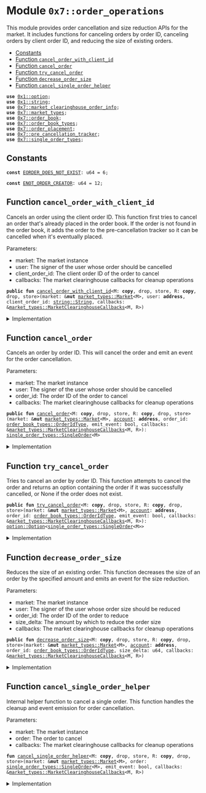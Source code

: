 
<a id="0x7_order_operations"></a>

# Module `0x7::order_operations`

This module provides order cancellation and size reduction APIs for the market.
It includes functions for canceling orders by order ID, canceling orders by client order ID,
and reducing the size of existing orders.


-  [Constants](#@Constants_0)
-  [Function `cancel_order_with_client_id`](#0x7_order_operations_cancel_order_with_client_id)
-  [Function `cancel_order`](#0x7_order_operations_cancel_order)
-  [Function `try_cancel_order`](#0x7_order_operations_try_cancel_order)
-  [Function `decrease_order_size`](#0x7_order_operations_decrease_order_size)
-  [Function `cancel_single_order_helper`](#0x7_order_operations_cancel_single_order_helper)


<pre><code><b>use</b> <a href="../../aptos-framework/../aptos-stdlib/../move-stdlib/doc/option.md#0x1_option">0x1::option</a>;
<b>use</b> <a href="../../aptos-framework/../aptos-stdlib/../move-stdlib/doc/string.md#0x1_string">0x1::string</a>;
<b>use</b> <a href="market_clearinghouse_order_info.md#0x7_market_clearinghouse_order_info">0x7::market_clearinghouse_order_info</a>;
<b>use</b> <a href="market_types.md#0x7_market_types">0x7::market_types</a>;
<b>use</b> <a href="order_book.md#0x7_order_book">0x7::order_book</a>;
<b>use</b> <a href="order_book_types.md#0x7_order_book_types">0x7::order_book_types</a>;
<b>use</b> <a href="order_placement.md#0x7_order_placement">0x7::order_placement</a>;
<b>use</b> <a href="pre_cancellation_tracker.md#0x7_pre_cancellation_tracker">0x7::pre_cancellation_tracker</a>;
<b>use</b> <a href="single_order_types.md#0x7_single_order_types">0x7::single_order_types</a>;
</code></pre>



<a id="@Constants_0"></a>

## Constants


<a id="0x7_order_operations_EORDER_DOES_NOT_EXIST"></a>



<pre><code><b>const</b> <a href="order_operations.md#0x7_order_operations_EORDER_DOES_NOT_EXIST">EORDER_DOES_NOT_EXIST</a>: u64 = 6;
</code></pre>



<a id="0x7_order_operations_ENOT_ORDER_CREATOR"></a>



<pre><code><b>const</b> <a href="order_operations.md#0x7_order_operations_ENOT_ORDER_CREATOR">ENOT_ORDER_CREATOR</a>: u64 = 12;
</code></pre>



<a id="0x7_order_operations_cancel_order_with_client_id"></a>

## Function `cancel_order_with_client_id`

Cancels an order using the client order ID.
This function first tries to cancel an order that's already placed in the order book.
If the order is not found in the order book, it adds the order to the pre-cancellation tracker
so it can be cancelled when it's eventually placed.

Parameters:
- market: The market instance
- user: The signer of the user whose order should be cancelled
- client_order_id: The client order ID of the order to cancel
- callbacks: The market clearinghouse callbacks for cleanup operations


<pre><code><b>public</b> <b>fun</b> <a href="order_operations.md#0x7_order_operations_cancel_order_with_client_id">cancel_order_with_client_id</a>&lt;M: <b>copy</b>, drop, store, R: <b>copy</b>, drop, store&gt;(market: &<b>mut</b> <a href="market_types.md#0x7_market_types_Market">market_types::Market</a>&lt;M&gt;, user: <b>address</b>, client_order_id: <a href="../../aptos-framework/../aptos-stdlib/../move-stdlib/doc/string.md#0x1_string_String">string::String</a>, callbacks: &<a href="market_types.md#0x7_market_types_MarketClearinghouseCallbacks">market_types::MarketClearinghouseCallbacks</a>&lt;M, R&gt;)
</code></pre>



<details>
<summary>Implementation</summary>


<pre><code><b>public</b> <b>fun</b> <a href="order_operations.md#0x7_order_operations_cancel_order_with_client_id">cancel_order_with_client_id</a>&lt;M: store + <b>copy</b> + drop, R: store + <b>copy</b> + drop&gt;(
    market: &<b>mut</b> Market&lt;M&gt;,
    user: <b>address</b>,
    client_order_id: String,
    callbacks: &MarketClearinghouseCallbacks&lt;M, R&gt;
) {
    <b>let</b> order =
        market.get_order_book_mut().try_cancel_order_with_client_order_id(
            user, client_order_id
        );
    <b>if</b> (order.is_some()) {
        // Order is already placed in the order book, so we can cancel it
        <b>return</b> <a href="order_operations.md#0x7_order_operations_cancel_single_order_helper">cancel_single_order_helper</a>(market, order.destroy_some(), <b>true</b>, callbacks);
    };
    pre_cancel_order_for_tracker(
        market.get_pre_cancellation_tracker_mut(),
        user,
        client_order_id,
    );
}
</code></pre>



</details>

<a id="0x7_order_operations_cancel_order"></a>

## Function `cancel_order`

Cancels an order by order ID.
This will cancel the order and emit an event for the order cancellation.

Parameters:
- market: The market instance
- user: The signer of the user whose order should be cancelled
- order_id: The order ID of the order to cancel
- callbacks: The market clearinghouse callbacks for cleanup operations


<pre><code><b>public</b> <b>fun</b> <a href="order_operations.md#0x7_order_operations_cancel_order">cancel_order</a>&lt;M: <b>copy</b>, drop, store, R: <b>copy</b>, drop, store&gt;(market: &<b>mut</b> <a href="market_types.md#0x7_market_types_Market">market_types::Market</a>&lt;M&gt;, <a href="../../aptos-framework/doc/account.md#0x1_account">account</a>: <b>address</b>, order_id: <a href="order_book_types.md#0x7_order_book_types_OrderIdType">order_book_types::OrderIdType</a>, emit_event: bool, callbacks: &<a href="market_types.md#0x7_market_types_MarketClearinghouseCallbacks">market_types::MarketClearinghouseCallbacks</a>&lt;M, R&gt;): <a href="single_order_types.md#0x7_single_order_types_SingleOrder">single_order_types::SingleOrder</a>&lt;M&gt;
</code></pre>



<details>
<summary>Implementation</summary>


<pre><code><b>public</b> <b>fun</b> <a href="order_operations.md#0x7_order_operations_cancel_order">cancel_order</a>&lt;M: store + <b>copy</b> + drop, R: store + <b>copy</b> + drop&gt;(
    market: &<b>mut</b> Market&lt;M&gt;,
    <a href="../../aptos-framework/doc/account.md#0x1_account">account</a>: <b>address</b>,
    order_id: OrderIdType,
    emit_event: bool,
    callbacks: &MarketClearinghouseCallbacks&lt;M, R&gt;
): SingleOrder&lt;M&gt; {
    <b>let</b> order = market.get_order_book_mut().<a href="order_operations.md#0x7_order_operations_cancel_order">cancel_order</a>(<a href="../../aptos-framework/doc/account.md#0x1_account">account</a>, order_id);
    <b>assert</b>!(<a href="../../aptos-framework/doc/account.md#0x1_account">account</a> == order.get_account(), <a href="order_operations.md#0x7_order_operations_ENOT_ORDER_CREATOR">ENOT_ORDER_CREATOR</a>);
    <a href="order_operations.md#0x7_order_operations_cancel_single_order_helper">cancel_single_order_helper</a>(market, order, emit_event, callbacks);
    order
}
</code></pre>



</details>

<a id="0x7_order_operations_try_cancel_order"></a>

## Function `try_cancel_order`

Tries to cancel an order by order ID.
This function attempts to cancel the order and returns an option containing the order
if it was successfully cancelled, or None if the order does not exist.


<pre><code><b>public</b> <b>fun</b> <a href="order_operations.md#0x7_order_operations_try_cancel_order">try_cancel_order</a>&lt;M: <b>copy</b>, drop, store, R: <b>copy</b>, drop, store&gt;(market: &<b>mut</b> <a href="market_types.md#0x7_market_types_Market">market_types::Market</a>&lt;M&gt;, <a href="../../aptos-framework/doc/account.md#0x1_account">account</a>: <b>address</b>, order_id: <a href="order_book_types.md#0x7_order_book_types_OrderIdType">order_book_types::OrderIdType</a>, emit_event: bool, callbacks: &<a href="market_types.md#0x7_market_types_MarketClearinghouseCallbacks">market_types::MarketClearinghouseCallbacks</a>&lt;M, R&gt;): <a href="../../aptos-framework/../aptos-stdlib/../move-stdlib/doc/option.md#0x1_option_Option">option::Option</a>&lt;<a href="single_order_types.md#0x7_single_order_types_SingleOrder">single_order_types::SingleOrder</a>&lt;M&gt;&gt;
</code></pre>



<details>
<summary>Implementation</summary>


<pre><code><b>public</b> <b>fun</b> <a href="order_operations.md#0x7_order_operations_try_cancel_order">try_cancel_order</a>&lt;M: store + <b>copy</b> + drop, R: store + <b>copy</b> + drop&gt;(
    market: &<b>mut</b> Market&lt;M&gt;,
    <a href="../../aptos-framework/doc/account.md#0x1_account">account</a>: <b>address</b>,
    order_id: OrderIdType,
    emit_event: bool,
    callbacks: &MarketClearinghouseCallbacks&lt;M, R&gt;
): <a href="../../aptos-framework/../aptos-stdlib/../move-stdlib/doc/option.md#0x1_option_Option">option::Option</a>&lt;SingleOrder&lt;M&gt;&gt; {
    <b>let</b> maybe_order = market.get_order_book_mut().<a href="order_operations.md#0x7_order_operations_try_cancel_order">try_cancel_order</a>(<a href="../../aptos-framework/doc/account.md#0x1_account">account</a>, order_id);
    <b>if</b> (maybe_order.is_some()) {
        <b>let</b> order = maybe_order.destroy_some();
        <b>assert</b>!(<a href="../../aptos-framework/doc/account.md#0x1_account">account</a> == order.get_account(), <a href="order_operations.md#0x7_order_operations_ENOT_ORDER_CREATOR">ENOT_ORDER_CREATOR</a>);
        <a href="order_operations.md#0x7_order_operations_cancel_single_order_helper">cancel_single_order_helper</a>(market, order, emit_event, callbacks);
        <a href="../../aptos-framework/../aptos-stdlib/../move-stdlib/doc/option.md#0x1_option_some">option::some</a>(order)
    } <b>else</b> {
        <a href="../../aptos-framework/../aptos-stdlib/../move-stdlib/doc/option.md#0x1_option_none">option::none</a>()
    }
}
</code></pre>



</details>

<a id="0x7_order_operations_decrease_order_size"></a>

## Function `decrease_order_size`

Reduces the size of an existing order.
This function decreases the size of an order by the specified amount and emits
an event for the size reduction.

Parameters:
- market: The market instance
- user: The signer of the user whose order size should be reduced
- order_id: The order ID of the order to reduce
- size_delta: The amount by which to reduce the order size
- callbacks: The market clearinghouse callbacks for cleanup operations


<pre><code><b>public</b> <b>fun</b> <a href="order_operations.md#0x7_order_operations_decrease_order_size">decrease_order_size</a>&lt;M: <b>copy</b>, drop, store, R: <b>copy</b>, drop, store&gt;(market: &<b>mut</b> <a href="market_types.md#0x7_market_types_Market">market_types::Market</a>&lt;M&gt;, <a href="../../aptos-framework/doc/account.md#0x1_account">account</a>: <b>address</b>, order_id: <a href="order_book_types.md#0x7_order_book_types_OrderIdType">order_book_types::OrderIdType</a>, size_delta: u64, callbacks: &<a href="market_types.md#0x7_market_types_MarketClearinghouseCallbacks">market_types::MarketClearinghouseCallbacks</a>&lt;M, R&gt;)
</code></pre>



<details>
<summary>Implementation</summary>


<pre><code><b>public</b> <b>fun</b> <a href="order_operations.md#0x7_order_operations_decrease_order_size">decrease_order_size</a>&lt;M: store + <b>copy</b> + drop, R: store + <b>copy</b> + drop&gt;(
    market: &<b>mut</b> Market&lt;M&gt;,
    <a href="../../aptos-framework/doc/account.md#0x1_account">account</a>: <b>address</b>,
    order_id: OrderIdType,
    size_delta: u64,
    callbacks: &MarketClearinghouseCallbacks&lt;M, R&gt;
) {
    <b>let</b> <a href="order_book.md#0x7_order_book">order_book</a> = market.get_order_book_mut();
    <a href="order_book.md#0x7_order_book">order_book</a>.<a href="order_operations.md#0x7_order_operations_decrease_order_size">decrease_order_size</a>(<a href="../../aptos-framework/doc/account.md#0x1_account">account</a>, order_id, size_delta);
    <b>let</b> maybe_order = <a href="order_book.md#0x7_order_book">order_book</a>.get_order(order_id);
    <b>assert</b>!(maybe_order.is_some(), <a href="order_operations.md#0x7_order_operations_EORDER_DOES_NOT_EXIST">EORDER_DOES_NOT_EXIST</a>);
    <b>let</b> (order, _) = maybe_order.destroy_some().destroy_order_from_state();
    <b>assert</b>!(order.get_account() == <a href="../../aptos-framework/doc/account.md#0x1_account">account</a>, <a href="order_operations.md#0x7_order_operations_ENOT_ORDER_CREATOR">ENOT_ORDER_CREATOR</a>);
    <b>let</b> (
        user,
        order_id,
        client_order_id,
        _,
        price,
        orig_size,
        remaining_size,
        is_bid,
        _trigger_condition,
        time_in_force,
        metadata
    ) = order.destroy_single_order();
    callbacks.<a href="order_operations.md#0x7_order_operations_decrease_order_size">decrease_order_size</a>(
        new_clearinghouse_order_info(
            user,
            order_id,
            client_order_id,
            is_bid,
            time_in_force,
            metadata
        ),
        price,
        remaining_size
    );

    market.emit_event_for_order(
        order_id,
        client_order_id,
        user,
        orig_size,
        remaining_size,
        size_delta,
        price,
        is_bid,
        <b>false</b>,
        aptos_experimental::market_types::order_status_size_reduced(),
        std::string::utf8(b"Order size reduced"),
        metadata,
        <a href="../../aptos-framework/../aptos-stdlib/../move-stdlib/doc/option.md#0x1_option_none">option::none</a>(),
        time_in_force,
        callbacks
    );
}
</code></pre>



</details>

<a id="0x7_order_operations_cancel_single_order_helper"></a>

## Function `cancel_single_order_helper`

Internal helper function to cancel a single order.
This function handles the cleanup and event emission for order cancellation.

Parameters:
- market: The market instance
- order: The order to cancel
- callbacks: The market clearinghouse callbacks for cleanup operations


<pre><code><b>fun</b> <a href="order_operations.md#0x7_order_operations_cancel_single_order_helper">cancel_single_order_helper</a>&lt;M: <b>copy</b>, drop, store, R: <b>copy</b>, drop, store&gt;(market: &<b>mut</b> <a href="market_types.md#0x7_market_types_Market">market_types::Market</a>&lt;M&gt;, order: <a href="single_order_types.md#0x7_single_order_types_SingleOrder">single_order_types::SingleOrder</a>&lt;M&gt;, emit_event: bool, callbacks: &<a href="market_types.md#0x7_market_types_MarketClearinghouseCallbacks">market_types::MarketClearinghouseCallbacks</a>&lt;M, R&gt;)
</code></pre>



<details>
<summary>Implementation</summary>


<pre><code><b>fun</b> <a href="order_operations.md#0x7_order_operations_cancel_single_order_helper">cancel_single_order_helper</a>&lt;M: store + <b>copy</b> + drop, R: store + <b>copy</b> + drop&gt;(
    market: &<b>mut</b> Market&lt;M&gt;,
    order: SingleOrder&lt;M&gt;,
    emit_event: bool,
    callbacks: &MarketClearinghouseCallbacks&lt;M, R&gt;
) {
    <b>let</b> (
        <a href="../../aptos-framework/doc/account.md#0x1_account">account</a>,
        order_id,
        client_order_id,
        _,
        price,
        orig_size,
        remaining_size,
        is_bid,
        _trigger_condition,
        time_in_force,
        metadata
    ) = order.destroy_single_order();
    cleanup_order_internal(
        <a href="../../aptos-framework/doc/account.md#0x1_account">account</a>, order_id, client_order_id, single_order_book_type(), is_bid, time_in_force, remaining_size, metadata, callbacks
    );
    <b>if</b> (emit_event) {
        market.emit_event_for_order(
            order_id,
            client_order_id,
            <a href="../../aptos-framework/doc/account.md#0x1_account">account</a>,
            orig_size,
            0,
            remaining_size,
            price,
            is_bid,
            <b>false</b>,
            aptos_experimental::market_types::order_status_cancelled(),
            std::string::utf8(b"Order cancelled"),
            metadata,
            <a href="../../aptos-framework/../aptos-stdlib/../move-stdlib/doc/option.md#0x1_option_none">option::none</a>(), // trigger_condition
            time_in_force,
            callbacks
        );
    }
}
</code></pre>



</details>


[move-book]: https://aptos.dev/move/book/SUMMARY
